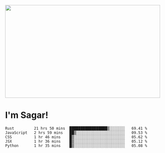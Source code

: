 
<img src="https://media.giphy.com/media/3ornk57KwDXf81rjWM/giphy.gif" width="500" height="300" frameBorder="0" class="giphy-embed" allowFullScreen></img>

#   I'm Sagar!

<!--START_SECTION:waka-->
```text
Rust         21 hrs 50 mins  █████████████████▒░░░░░░░   69.41 % 
JavaScript   2 hrs 59 mins   ██▒░░░░░░░░░░░░░░░░░░░░░░   09.53 % 
CSS          1 hr 46 mins    █▒░░░░░░░░░░░░░░░░░░░░░░░   05.62 % 
JSX          1 hr 36 mins    █▒░░░░░░░░░░░░░░░░░░░░░░░   05.12 % 
Python       1 hr 35 mins    █▒░░░░░░░░░░░░░░░░░░░░░░░   05.08 % 
```
<!--END_SECTION:waka-->
